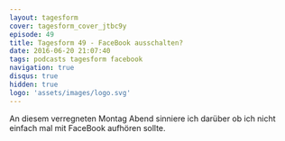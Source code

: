 ```yaml
---
layout: tagesform
cover: tagesform_cover_jtbc9y
episode: 49
title: Tagesform 49 - FaceBook ausschalten?
date: 2016-06-20 21:07:40
tags: podcasts tagesform facebook
navigation: true
disqus: true
hidden: true
logo: 'assets/images/logo.svg'
---
```


An diesem verregneten Montag Abend sinniere ich darüber
ob ich nicht einfach mal mit FaceBook aufhören sollte.
